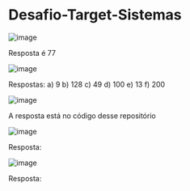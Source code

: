 # Desafio-Target-Sistemas

![image](https://github.com/user-attachments/assets/0970287e-f181-4a1a-8b44-ca956dfa00a2)

Resposta é 77

![image](https://github.com/user-attachments/assets/8b82bf15-d216-4e4a-8389-24e2d18f0195)

Respostas:
a) 9
b) 128
c) 49
d) 100
e) 13
f) 200


![image](https://github.com/user-attachments/assets/6d88a4a9-c02d-4c9f-8f3a-a9da251acddb)

A resposta está no código desse repositório



![image](https://github.com/user-attachments/assets/dddf3a64-d001-43c7-8516-09f5a5019299)

Resposta:


![image](https://github.com/user-attachments/assets/22d70ead-2e77-4236-b449-ee236c9f1f88)

Resposta:

